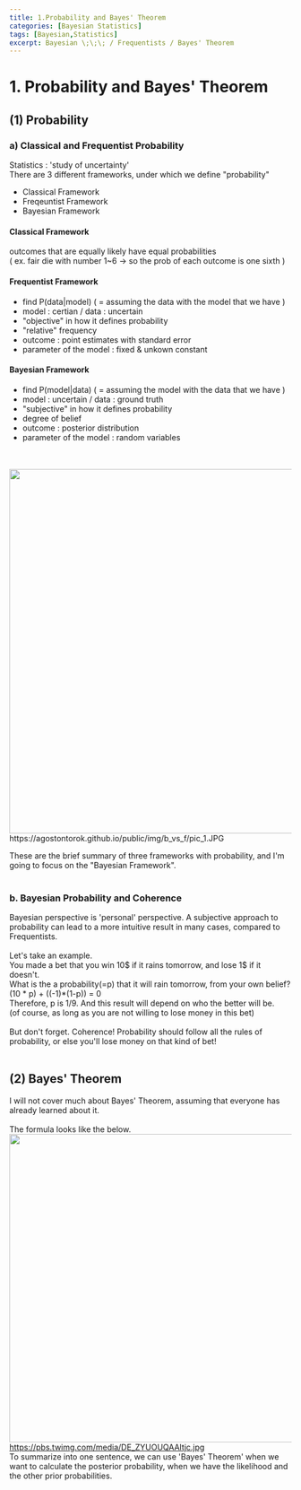 ```yaml
---
title: 1.Probability and Bayes' Theorem
categories: [Bayesian Statistics]
tags: [Bayesian,Statistics]
excerpt: Bayesian \;\;\; / Frequentists / Bayes' Theorem
---
```


# 1. Probability and Bayes' Theorem

## (1) Probability
### a) Classical and Frequentist Probability

Statistics : 'study of uncertainty'
</br>
There are 3 different frameworks, under which we define "probability"
- Classical Framework
- Freqeuntist Framework
- Bayesian Framework

#### Classical Framework
outcomes that are equally likely have equal probabilities </br>
( ex. fair die with number 1~6 -> so the prob of each outcome is one sixth )

#### Frequentist Framework
- find P(data|model) ( = assuming the data with the model that we have )
- model : certian / data : uncertain
- "objective" in how it defines probability
- "relative" frequency
- outcome : point estimates with standard error
- parameter of the model : fixed & unkown constant

#### Bayesian Framework
- find P(model|data) ( = assuming the model with the data that we have )
- model : uncertain / data : ground truth
- "subjective" in how it defines probability
- degree of belief
- outcome : posterior distribution
- parameter of the model : random variables
</br>
</br>
<img src="https://agostontorok.github.io/public/img/b_vs_f/pic_1.JPG" width="650" /> </br>
https://agostontorok.github.io/public/img/b_vs_f/pic_1.JPG
</br>

These are the brief summary of three frameworks with probability, and I'm going to focus on the "Bayesian Framework".
</br>
</br>

### b. Bayesian Probability and Coherence
Bayesian perspective is 'personal' perspective. A subjective approach to probability can lead to a more intuitive result in many cases, 
compared to Frequentists.
</br>
</br>
Let's take an example. </br>
You made a bet that you win 10$ if it rains tomorrow, and lose 1$ if it doesn't. </br>
What is the a probability(=p) that it will rain tomorrow, from your own belief? 
</br>
(10 * p) + ((-1)*(1-p)) = 0 
</br>
Therefore, p is 1/9. And this result will depend on who the better will be. </br>
(of course, as long as you are not willing to lose money in this bet)
</br>
</br>
But don't forget. Coherence! Probability should follow all the rules of probability, or else you'll
lose money on that kind of bet!
</br>
</br>

## (2) Bayes' Theorem
I will not cover much about Bayes' Theorem, assuming that everyone has already learned about it.
</br>
</br>
The formula looks like the below.
</br>
<img src="https://pbs.twimg.com/media/DE_ZYUOUQAAltjc.jpg" width="550" /> </br>
https://pbs.twimg.com/media/DE_ZYUOUQAAltjc.jpg
</br>
To summarize into one sentence, we can use 'Bayes' Theorem' when we want to calculate the posterior probability, when we have the likelihood and the other prior probabilities.
</br>
</br>
